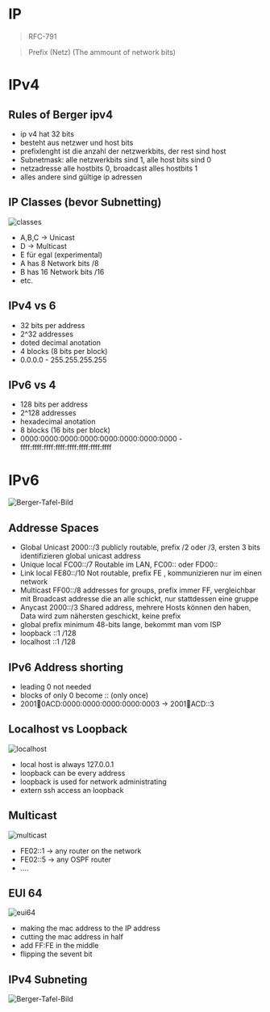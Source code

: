 # IP
> RFC-791

> Prefix (Netz) (The ammount of network bits)

# IPv4
## Rules of Berger ipv4
* ip v4 hat 32 bits
* besteht aus netzwer und host bits
* prefixlenght ist die anzahl der netzwerkbits, der rest sind host
* Subnetmask: alle netzwerkbits sind 1, alle host bits sind 0
* netzadresse alle hostbits 0, broadcast alles hostbits 1
* alles andere sind gültige ip adressen 

## IP Classes (bevor Subnetting)
![classes](classes.jpg)
* A,B,C -> Unicast
* D -> Multicast
* E für egal (experimental)
* A has 8 Network bits /8
* B has 16 Network bits /16
* etc.

## IPv4 vs 6
* 32 bits per address
* 2^32 addresses
* doted decimal anotation
* 4 blocks (8 bits per block)
* 0.0.0.0 - 255.255.255.255

## IPv6 vs 4
* 128 bits per address
* 2^128 addresses
* hexadecimal anotation
* 8 blocks (16 bits per block)
* 0000:0000:0000:0000:0000:0000:0000:0000 - ffff:ffff:ffff:ffff:ffff:ffff:ffff:ffff

# IPv6
![Berger-Tafel-Bild](ipv6.jpeg)
## Addresse Spaces
* Global Unicast    2000::/3    publicly routable, prefix /2 oder /3, ersten 3 bits identifizieren global unicast address
* Unique local      FC00::/7    Routable im LAN, FC00:: oder FD00::
* Link local        FE80::/10   Not routable, prefix FE , kommunizieren nur im einen network
* Multicast         FF00::/8    addresses for groups, prefix immer FF, vergleichbar mit Broadcast addresse die an alle schickt, nur stattdessen eine gruppe
* Anycast           2000::/3    Shared address, mehrere Hosts können den haben, Data wird zum nähersten geschickt, keine prefix
* global prefix minimum 48-bits lange, bekommt man vom ISP
* loopback ::1 /128
* localhost ::1 /128
    

## IPv6 Address shorting
* leading 0 not needed
* blocks of only 0 become :: (only once)
* 2001:1234:0ACD:0000:0000:0000:0000:0003 -> 2001:1234:ACD::3


## Localhost vs Loopback
![localhost](localnet.jpg)
* local host is always 127.0.0.1
* loopback can be every address
* loopback is used for network administrating
* extern ssh access an loopback

## Multicast
![multicast](multicast.jpg)
* FE02::1 -> any router on the network
* FE02::5 -> any OSPF router
* ....

## EUI 64
![eui64](eui64.png)
* making the mac address to the IP address
* cutting the mac address in half
* add FF:FE in the middle
* flipping the sevent bit

## IPv4 Subneting
![Berger-Tafel-Bild](../rest/subneting.jpeg)